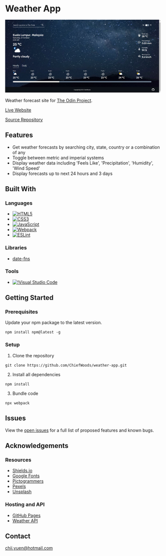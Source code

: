 # Weather App

![Screenshot](screenshot.png)

Weather forecast site for [The Odin Project](https://www.theodinproject.com/).

[Live Website](https://chiefwoods.github.io/weather-app/)  

[Source Repository](https://github.com/ChiefWoods/weather-app)

## Features

- Get weather forecasts by searching city, state, country or a combination of any
- Toggle between metric and imperial systems
- Display weather data including 'Feels Like', 'Precipitation', 'Humidity', 'Wind Speed'
- Display forecasts up to next 24 hours and 3 days

## Built With

### Languages

- [![HTML5](https://img.shields.io/badge/HTML5-white?style=for-the-badge&logo=html5&logoColor=e65127)](https://html5.org/)
- [![CSS3](https://img.shields.io/badge/CSS3-white?style=for-the-badge&logo=css3&logoColor=306AF1)](https://www.w3.org/Style/CSS/Overview.en.html)
- [![JavaScript](https://img.shields.io/badge/Javascript-383936?style=for-the-badge&logo=javascript)](https://js.org/index.html)
- [![Webpack](https://img.shields.io/badge/webpack-2B3A42?style=for-the-badge&logo=webpack)](https://webpack.js.org/)
- [![ESLint](https://img.shields.io/badge/eslint-4b32c3?style=for-the-badge&logo=eslint)](https://eslint.org/)

### Libraries

- [date-fns](https://date-fns.org/)

### Tools

- [![!Visual Studio Code](https://img.shields.io/badge/Visual%20Studio%20Code-2c2c32?style=for-the-badge&logo=visual-studio-code&logoColor=007ACC)](https://code.visualstudio.com/)

## Getting Started

### Prerequisites

Update your npm package to the latest version.
```
npm install npm@latest -g
```

### Setup

1. Clone the repository
```
git clone https://github.com/ChiefWoods/weather-app.git
```
2. Install all dependencies
```
npm install
```
3. Bundle code
```
npx webpack
```

## Issues

View the [open issues](https://github.com/ChiefWoods/weather-app/issues) for a full list of proposed features and known bugs.

## Acknowledgements

### Resources

- [Shields.io](https://shields.io/)
- [Google Fonts](https://fonts.google.com/)
- [Pictogrammers](https://pictogrammers.com/)
- [Pexels](https://www.pexels.com/)
- [Unsplash](https://unsplash.com/)

### Hosting and API

- [GitHub Pages](https://pages.github.com/)
- [Weather API](https://www.weatherapi.com/)

## Contact

[chii.yuen@hotmail.com](mailto:chii.yuen@hotmail.com)